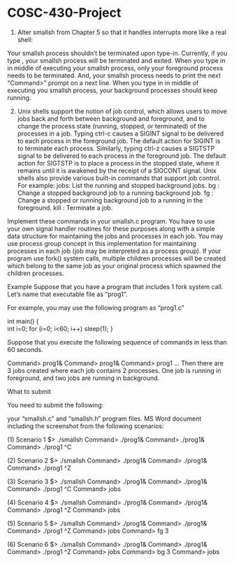 # COSC-430-Project

1. Alter smallsh from Chapter 5 so that it handles interrupts more like a real shell:

Your smallsh process shouldn’t be terminated upon <Ctrl-C> type-in. Currently, if you type <Ctrl-C>, your smallsh process will be terminated and exited.
When you type in <Ctrl-C> in middle of executing your smallsh process, only your foreground process needs to be terminated. And, your smallsh process needs to print the next “Command>” prompt on a next line.
When you type in <Ctrl-C> in middle of executing you smallsh process, your background processes should keep running.


2. Unix shells support the notion of job control, which allows users to move jobs back and forth between background and foreground, and to change the process state (running, stopped, or terminated) of the processes in a job. Typing ctrl-c causes a SIGINT signal to be delivered to each process in the foreground job. The default action for SIGINT is to terminate each process. Similarly, typing ctrl-z causes a SIGTSTP signal to be delivered to each process in the foreground job. The default action for SIGTSTP is to place a process in the stopped state, where it remains until it is awakened by the receipt of a SIGCONT signal. Unix shells also provide various built-in commands that support job control. For example:
jobs: List the running and stopped background jobs.
bg <job>: Change a stopped background job to a running background job.
fg <job>: Change a stopped or running background job to a running in the foreground.
kill <job>: Terminate a job.

Implement these commands in your smallsh.c program. You have to use your own signal handler routines for these purposes along with a simple data structure for maintaining the jobs and processes in each job. You may use process group concept in this implementation for maintaining processes in each job (job may be interpreted as a process group). If your program use fork() system calls, multiple children processes will be created which belong to the same job as your original process which spawned the children processes.

Example
Suppose that you have a program that includes 1 fork system call. Let’s name that executable file as “prog1”.  

For example, you may use the following program as “prog1.c”


int main()
{  
      int i=0;
      for (i=0; i<60; i++)
	sleep(1);
}


Suppose that you execute the following sequence of commands in less than 60 seconds. 

Command> prog1&
Command> prog1&
Command> prog1
…
Then there are 3 jobs created where each job contains 2 processes. One job is running in foreground, and two jobs are running in background.


What to submit

You need to submit the following:

your “smallsh.c” and “smallsh.h” program files.
MS Word document including the screenshot from the following scenarios:

(1) Scenario 1
$> ./smallsh
Command> ./prog1&
Command> ./prog1&
Command> ./prog1
^C

(2) Scenario 2
$> ./smallsh
Command> ./prog1&
Command> ./prog1&
Command> ./prog1
^Z

(3) Scenario 3
$> ./smallsh
Command> ./prog1&
Command> ./prog1&
Command> ./prog1
^C
Command> jobs

(4) Scenario 4
$> ./smallsh
Command> ./prog1&
Command> ./prog1&
Command> ./prog1
^Z
Command> jobs

(5) Scenario 5
$> ./smallsh
Command> ./prog1&
Command> ./prog1&
Command> ./prog1
^Z
Command> jobs
Command> fg 3

(6) Scenario 6
$> ./smallsh
Command> ./prog1&
Command> ./prog1&
Command> ./prog1
^Z
Command> jobs
Command> bg 3
Command> jobs
